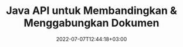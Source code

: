 ---
############################# Static ############################
layout: "product"
date: 2022-07-07T12:44:18+03:00
draft: false

product: "Comparison"
product_tag: "comparison"
platform: "Java"
platform_tag: "java"

############################# Head ############################
head_title: "API Perbandingan Dokumen Java | Bandingkan Teks & Gaya PDF Word Excel HTML"
head_description: "Java Document Comparison API untuk membandingkan & menggabungkan Word Excel PPTX OpenOffice, Web, PDF, AutoCAD & format file lainnya. Bandingkan dokumen dengan lacak perubahan."

############################# Header ############################
title: "Java API untuk Membandingkan & Menggabungkan Dokumen"
description: "Bangun aplikasi Java untuk membandingkan konten dan gaya teks secara efisien untuk pemeriksaan perbedaan di semua format file dokumen dan gambar standar industri."
button:
    enable: true
    icon: "fas fa-arrow-down"
    label: "Unduh Uji Coba Gratis"
    link: "https://downloads.groupdocs.com/comparison/java"

############################# SubMenu ############################
submenu:
    enable: true
    
    left:
        img_alt: "GroupDocs.Comparison for Java"
        image: "https://www.groupdocs.cloud/templates/groupdocs/images/product-logos/groupdocs-comparison-java.png"
        product: "GroupDocs.Comparison"
        platform: "Java"

    middle:
        button:
            - link: "#overview"
              text: "Ringkasan"

            - link: "#features"
              text: "Fitur"

            - link: "#support"
              text: "Mendukung"

            - link: "https://products.groupdocs.app/comparison"
              text: "Demo Langsung"

            - link: "https://purchase.groupdocs.com/pricing/comparison/java"
              text: "Harga"

    right:
        link_download: "https://downloads.groupdocs.com/comparison"
        link_learn: "https://docs.groupdocs.com/comparison/java/"
        link_buy: "https://purchase.groupdocs.com"

############################# Overview ############################
overview:
    enable: true
    content: |
      GroupDocs.Comparison for Java adalah API yang paling fleksibel dan mudah digunakan yang membantu mengembangkan aplikasi perbandingan dokumen di lingkungan Java. Pemeriksa perbedaan dan API penggabungan dokumen memungkinkan Anda mendeteksi perubahan dan perbedaan konten serta gaya teks antara format dokumen yang serupa. Mendukung membandingkan semua format dokumen standar industri seperti PDF, HTML, Microsoft Office Word, spreadsheet Excel, presentasi PowerPoint, email Outlook, diagram Visio, OpenDocument, AutoCAD dan gambar. Dengan menggunakan fitur pelacakan perubahan, ringkasan perbedaan antara dokumen sumber dan dokumen target akan disajikan dalam dokumen perbandingan yang komprehensif. GroupDocs.Comparison for Java API memungkinkan pengambilan dan penyimpanan sederhana, dilindungi kata sandi, serta dokumen terenkripsi melalui file dan juga streaming.  
        
      GroupDocs.Comparison untuk Java tidak memerlukan perangkat lunak eksternal apa pun untuk diinstal pada sistem. Ini kompatibel dengan semua versi Java dan mendukung sistem operasi populer (Windows, Linux, MacOS) yang mampu menjalankan runtime Java.
    tabs:
      enable: true
      
      ## TAB ONE ##
      tab_one:
        description: |
          Berikut ini adalah ikhtisar GroupDocs.Comparison untuk Java:
      
        right:
          enable: true
          icon: "fab fa-html5"
          title: "Ringkasan"
          content: |
            * Bandingkan Isi & Gaya
            * Dapatkan Ringkasan Perbandingan
            * Terima / Tolak Perubahan di Word
            * Gabungkan & Bandingkan 3 File Word
            * Dukungan untuk Streaming
            * Deteksi Jenis File melalui Aliran
            * Bandingkan File yang Dilindungi
            * Bandingkan File Terenkripsi
            * Simpan Perbandingan sebagai Gambar
            * Bandingkan Halaman Tertentu di Word
            * Bandingkan Tanda Air dalam PDF
            * Terapkan / Buang Perubahan
      
      ## TAB TWO ##
      tab_two:
        description: |
          GroupDocs.Comparison untuk Java mendukung semua [format file dokumen](https://docs.groupdocs.com/comparison/java/supported-document-formats/) yang populer termasuk: Microsoft Office, gambar, diagram, dan banyak lainnya.
        left:
          enable: true
          table:
            # table loop
            - title: "Microsoft Office"
              content: |
                * **Word:** [DOC](https://products.groupdocs.com/comparison/java/doc/), [DOCX](https://products.groupdocs.com/comparison/java/docx/), [DOCM](https://products.groupdocs.com/comparison/java/docm/), [DOT](https://products.groupdocs.com/comparison/java/dot/), [DOTX](https://products.groupdocs.com/comparison/java/dotx/), [DOTM](https://products.groupdocs.com/comparison/java/dotm/), [RTF](https://products.groupdocs.com/comparison/java/rtf/), [TXT](https://products.groupdocs.com/comparison/java/txt/)
                * **Excel:** [XLS](https://products.groupdocs.com/comparison/java/xls/), [XLSX](https://products.groupdocs.com/comparison/java/xlsx/), [XLSM](https://products.groupdocs.com/comparison/java/xlsm/), [XLSB](https://products.groupdocs.com/comparison/java/xlsb/), [XLTM](https://products.groupdocs.com/comparison/java/xltm/), [XLT](https://products.groupdocs.com/comparison/java/xlt/), [XLTM](https://products.groupdocs.com/comparison/java/xltm/), [XLTX](https://products.groupdocs.com/comparison/java/xltx/), [XLAM](https://products.groupdocs.com/comparison/java/xlam/), [SXC](https://products.groupdocs.com/comparison/java/sxc/), [SpreadsheetML](https://products.groupdocs.com/comparison/java/xml/)
                * **PowerPoint:** [PPT](https://products.groupdocs.com/comparison/java/ppt/), [PPTX](https://products.groupdocs.com/comparison/java/pptx/), [PPS](https://products.groupdocs.com/comparison/java/pps/), [PPSX](https://products.groupdocs.com/comparison/java/ppsx/), [PPSM](https://products.groupdocs.com/comparison/java/ppsm/), [POT](https://products.groupdocs.com/comparison/java/pot/), [POTM](https://products.groupdocs.com/comparison/java/potm/), [POTX](https://products.groupdocs.com/comparison/java/potx/), [PPTM](https://products.groupdocs.com/comparison/java/pptm/)
                * **Visio:** [VSD](https://products.groupdocs.com/comparison/java/vsd/), [VDX](https://products.groupdocs.com/comparison/java/vdx/), [VSS](https://products.groupdocs.com/comparison/java/vss/), [VSSX](https://products.groupdocs.com/comparison/java/vssx/), [VSX](https://products.groupdocs.com/comparison/java/vsx/), [VST](https://products.groupdocs.com/comparison/java/vst/), [VSTX](https://products.groupdocs.com/comparison/java/vstx/), [VTX](https://products.groupdocs.com/comparison/java/vtx/), [VSDX](https://products.groupdocs.com/comparison/java/vsdx/), [VDW](https://products.groupdocs.com/comparison/java/vdw/), [VSTM](https://products.groupdocs.com/comparison/java/vstm/), [VSSM](https://products.groupdocs.com/comparison/java/vssm/), [VSDM](https://products.groupdocs.com/comparison/java/vsdm/)
                * **Outlook:** [MSG](https://products.groupdocs.com/comparison/java/msg/), [EML](https://products.groupdocs.com/comparison/java/eml/), [EMLX](https://products.groupdocs.com/comparison/java/emlx/), [PST](https://products.groupdocs.com/comparison/java/pst/), [OST](https://products.groupdocs.com/comparison/java/ost/)
                * **OneNote:** [ONE](https://products.groupdocs.com/comparison/java/one/)

        right:
          enable: true
          table:
            # table loop
            - title: "Format lainnya"
              content: |
                * **Bahasa Pemrograman**: CS, Java, CPP, JS, PY, RB, PL, ASM, GROOVY, JSON, ActionScript, PHP, SQL, LOG, DIFF, LESS, SCALA
                * **OpenDocument**: ODT, OTT, ODS, ODP, OTP
                * **Portabel**: PDF, MOBI
                * **AutoCAD**: DXF, DWG
                * **Email**: EML, EMLX, MSG
                * **Gambar**: JPEG, BMP, PNG, GIF, DCM, DICOM, DjVu
                * **Web**: HTML, HTML, MHTML
                * **Teks**: TXT

      ## TAB THREE ##
      tab_three:
        description: |
          GroupDocs.Comparison untuk Java mendukung Sistem Operasi, Kerangka & Manajer Paket berikut:
      
        left:
          enable: true
          table:
            - icon: "fab fa-windows"
              title: "Sistem operasi"
              content: |
                * Microsoft Windows Desktop
                * Microsoft Windows Server
                * Linux
                * MacOS

            - icon: "fas fa-code"
              title: "Kerangka yang Didukung"
              content: |
                * Java 7 (1.7) ke atas

        right:
          enable: true
          table:
            - icon: "fas fa-cogs"
              title: "Lingkungan Pengembangan"
              content: |
                * NetBeans
                * IntelliJ IDEA
                * Eclipse
            - icon: "fas fa-tools"
              title: "Bangun Alat Otomatisasi"
              content: |
                * Maven

############################# Features ############################
features:
    enable: true
    title: "GroupDocs.Perbandingan untuk Fitur Java"

    feature:
      - icon: "fas fa-copy"
        content: "Bandingkan dan Identifikasi Perubahan dalam Gaya Konten & Teks"

      - icon: "fas fa-eye"
        content: "Simpan Daftar Perbandingan Ringkas tentang Dokumen yang Dibandingkan"

      - icon: "fas fa-bolt"
        content: "Bandingkan Halaman Tertentu dari Dokumen Word"
      
      - icon: "fas fa-file-powerpoint"
        content: "Gabungkan hingga 3 File Microsoft Word untuk Dibandingkan dengan Dukungan untuk Lacak Perubahan"

      - icon: "fas fa-code"
        content: "Temukan dengan mudah Perubahan mana yang berasal dari Dokumen mana selama Perbandingan"

      - icon: "fas fa-cloud"
        content: "Dukungan untuk Membaca Dokumen Sumber dan Mengirim Dokumen Hasil melalui Aliran"

      - icon: "fas fa-remove-format"
        content: "Deteksi Jenis Format File saat Mengambil dari Streaming"

      - icon: "fas fa-comment-slash"
        content: "Bandingkan Dokumen yang Dilindungi Kata Sandi"

      - icon: "fas fa-location-arrow"
        content: "Simpan Hasil Perbandingan sebagai Gambar"

      - icon: "fas fa-border-all"
        content: "Bandingkan Format File Berbeda sebagai Gambar"

      - icon: "fas fa-wrench"
        content: "Bandingkan Tanda Air dalam Dokumen PDF"

      - icon: "fas fa-columns"
        content: "Bandingkan Dokumen dari File atau Streaming dan Kirim Dokumen Hasil melalui Streaming atau File"

      - icon: "fas fa-file-word"
        content: "Terima atau Buang Perubahan setelah Perbandingan File Word, PDF, atau Excel"

      - icon: "fas fa-envelope"
        content: "Bandingkan Dokumen Terenkripsi melalui File atau Streaming"

      - icon: "fas fa-print"
        content: "Opsi Lisensi Terukur untuk Operasi Perbandingan"

      - icon: "fas fa-file-archive"
        content: "Sorot Teks untuk Perubahan yang Ditandai saat Membandingkan Dokumen PDF, Word, Excel, PowerPoint & Catatan"

      - icon: "fas fa-lock"
        content: "Hitung Koordinat Perubahan yang Benar dalam PDF, Slide & Diagram PowerPoint"

      - icon: "fas fa-file-code"
        content: "Bandingkan Beberapa (lebih dari dua) PDF, Excel, OneNote, Diagram, Email, & Dokumen Teks"
      
      - icon: "fas fa-fill-drip"
        content: "Bandingkan Header & Footer dari Format File yang Didukung"

      - icon: "fas fa-file-excel"
        content: "Bandingkan Dokumen & Simpan Halaman Dokumen dengan Format Berbeda sebagai Gambar"

    more_feature:
      - title: "Bandingkan Dokumen dengan mudah menggunakan Java API"
        content: |
          Melalui GroupDocs.Comparison for Java API Anda dapat dengan mudah membandingkan dokumen dari format yang didukung untuk menemukan perbedaan di antara mereka. Contoh berikut menunjukkan, bagaimana membandingkan dua dokumen Microsoft Word menggunakan Java:
          
          ```java
          try (Comparer comparer = new Comparer("D:\\source.pdf")) {
              comparer.add("D:\\target.pdf");
              comparer.compare("D:\\result.pdf");
          }
          ```
      - title: "Tentukan Tingkat Detail Perbandingan"
        content: "GroupDocs.Comparison for Java memungkinkan Anda untuk membandingkan dokumen pada tiga tingkat. Anda dapat mengatur intensitas perbandingan menjadi rendah (bandingkan teks kata demi kata dengan akurasi untuk pencitraan grid = 50), tengah (bandingkan teks karakter dengan karakter dengan akurasi untuk imaging grid = 100) atau tinggi (bandingkan teks karakter dengan karakter dengan akurasi untuk pencitraan kisi = 150)."

      - title: "Bandingkan Gaya Teks"
        content: "Seiring dengan konten dokumen, GroupDocs.Comparison for Java API memungkinkan untuk membandingkan gaya teks juga.

        Nama font, ukuran, warna, gaya (tebal, miring, garis bawah, huruf kecil, dan hyperlink) dan jika ada, warna di bawah juga dapat dibandingkan untuk memeriksa perbedaan antara dokumen yang dibandingkan, sementara kata dan karakter sedang dibandingkan.  

        Untuk perbandingan paragraf, perataan, indentasi (indentasi kiri, indentasi kanan), spasi (spasi setelah, spasi sebelum), indentasi baris pertama dan spasi baris juga dapat dibandingkan.  

        Demikian pula, di mana pun berlaku, bagian lain dari halaman juga dapat dibandingkan melalui GroupDocs.Comparison for Java API. Bagian tersebut meliputi, jarak footer, margin halaman (kiri, kanan, atas, dan bawah), tinggi halaman, orientasi halaman, warna batas, dan lebar garis."

############################# Support ############################
support:
    enable: true

############################# Solutions ############################
solutions:
    enable: true
    title: "GroupDocs.Comparison menawarkan API tampilan dokumen untuk lingkungan pengembangan populer lainnya"

    solution:
        - img_alt: "GroupDocs.Comparison for .NET"
          image: "https://www.groupdocs.cloud/templates/groupdocs/images/product-logos/groupdocs-comparison-net.png"
          product: "GroupDocs.Comparison"
          platform: ".NET"
          link: "/comparison/net/"

############################# Back to top ###############################
back_to_top:
  enable: true
---